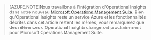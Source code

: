 > [AZURE.NOTE]Nous travaillons à l'intégration d'Operational Insights dans notre nouveau [Microsoft Operations Management Suite](http://microsoft.com/oms). Bien qu'Operational Insights reste un service Azure et les fonctionnalités décrites dans cet article restent les mêmes, vous remarquerez que des références d'Operational Insights changeront prochainement pour Microsoft Operations Management Suite.

<!--HONumber=54-->